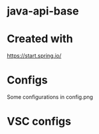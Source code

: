 # java-api-base

# Created with
https://start.spring.io/

# Configs 
Some configurations in config.png

# VSC configs
